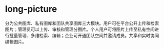 # long-picture
分为公共图库、私有图库؜和团队共享图库三大模块。用户可在平台公开上传؜和检索图片；管理员可以上传、审核和管理分图片。个人用户可将图片上传至私有空间进行批量管⁠理、多维检索、编辑；企业可开通团队空间⁠并邀请成员，共享和实时协同编辑图片。
